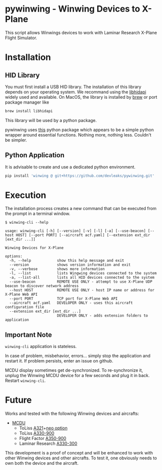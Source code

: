 # pywinwing - Winwing Devices to X-Plane


This script allows Winwings devices to work with Laminar Research X-Plane Flight Simulator.


# Installation

## HID Library

You must first install a USB HID library.
The installation of this library depends on your operating system.
We recommand using the [libhidapi](https://github.com/libusb/hidapi)
widely used and available.
On MacOS, the library is installed by [brew](https://brew.sh) or
port package manager like

```sh
brew install libhidapi
```

This library will be used by a python package.

pywinwing uses [this](https://github.com/apmorton/pyhidapi) python package
which appears to be a simple python wrapper around essential functions.
Nothing more, nothing less. Couldn't be simpler.

## Python Application

It is advisable to create and use a dedicated python environment.

```sh
pip install 'winwing @ git+https://github.com/devleaks/pywinwing.git'
```


# Execution


The installation process creates a new command that can be executed from the prompt
in a terminal window.

```
$ winwing-cli --help

usage: winwing-cli [-h] [--version] [-v] [-l] [-a] [--use-beacon] [--host HOST] [--port PORT] [--aircraft acf.yaml] [--extension ext_dir [ext_dir ...]]

Winwing Devices for X-Plane

options:
  -h, --help            show this help message and exit
  --version             shows version information and exit
  -v, --verbose         shows more information
  -l, --list            lists Wingwing devices connected to the system
  -a, --list-all        lists all HID devices connected to the system
  --use-beacon          REMOTE USE ONLY - attempt to use X-Plane UDP beacon to discover network address
  --host HOST           REMOTE USE ONLY - host IP name or address for X-Plane Web API
  --port PORT           TCP port for X-Plane Web API
  --aircraft acf.yaml   DEVELOPER ONLY - uses this aircraft configuration file
  --extension ext_dir [ext_dir ...]
                        DEVELOPER ONLY - adds extension folders to application
```


## Important Note

`winwing-cli` application is stateless.

In case of problem, misbehavior, errors... simply stop the application and restart it.
If problem persists, enter an issue on github.

MCDU display sometimes get de-synchronized.
To re-synchronize it, unplug the Winwing MCDU device for a few seconds and plug it in back.
Restart `winwing-cli`.


# Future

Works and tested with the following Winwing devices and aircrafts:

- [MCDU](https://winwingsim.com/view/goods-details.html?id=945)
    - ToLiss [A321](https://store.x-plane.org/Airbus-A321-XP12-by-Toliss_p_1632.html)+[neo option](https://store.x-plane.org/A321-NEO-ADD-ON-to-the-ToLiss-Airbus-A321_p_1351.html)
    - ToLiss [A330-900](https://store.x-plane.org/Airbus-A330-900-neo%C2%A0by%C2%A0ToLiss_p_1952.html)
    - Flight Factor [A350-900](https://store.x-plane.org/Airbus-A350-XWB-Advanced-for-X-Plane-12-11_p_348.html)
    - Laminar Research [A330-300](https://www.x-plane.com/aircraft/airbus-a330-300/)

This development is a proof of concept and will be enhanced to work with other Winwing devices and other aircrafts.
To test it, one obviously needs to own both the device and the aircraft.

